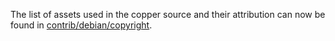The list of assets used in the copper source and their attribution can now be found in [contrib/debian/copyright](../contrib/debian/copyright).
